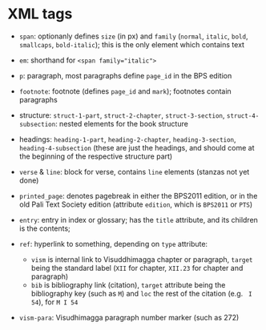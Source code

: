 XML tags
=========

* `span`: optionanly defines `size` (in px) and `family` (`normal`, `italic`, `bold`, `smallcaps`, `bold-italic`); this is the only element which contains text
* `em`: shorthand for `<span family="italic">`
* `p`: paragraph, most paragraphs define `page_id` in the BPS edition
* `footnote`: footnote (defines `page_id` and `mark`); footnotes contain paragraphs
* structure: `struct-1-part`, `struct-2-chapter`, `struct-3-section`, `struct-4-subsection`: nested elements for the book structure
* headings: `heading-1-part`, `heading-2-chapter`, `heading-3-section`, `heading-4-subsection` (these are just the headings, and should come at the beginning of the respective structure part)
* `verse` & `line`: block for verse, contains `line` elements (stanzas not yet done)
* `printed_page`: denotes pagebreak in either the BPS2011 edition, or in the old Pali Text Society edition (attribute `edition`, which is `BPS2011` or `PTS`)
* `entry`: entry in index or glossary; has the `title` attribute, and its children is the contents;
* `ref`: hyperlink to something, depending on `type` attribute:

   * `vism` is internal link to Visuddhimagga chapter or paragraph, `target` being the standard label (`XII` for chapter, `XII.23` for chapter and paragraph)
   * `bib` is bibliography link (citation), `target` attribute being the bibliography key (such as `M`) and `loc` the rest of the citation (e.g. ` I 54`), for `M I 54`

* `vism-para`: Visudhimagga paragraph number marker (such as 272)


